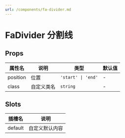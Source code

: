 ```yaml
---
url: /components/fa-divider.md
---
```

# FaDivider 分割线

## Props

| 属性名                        | 说明       | 类型               | 默认值 |
| ----------------------------- | ---------- | ------------------ | ------ |
| position                      | 位置       | `'start' \| 'end'` | -      |
| class  | 自定义类名 | `string`           | -      |

## Slots

| 插槽名  | 说明           |
| ------- | -------------- |
| default | 自定义默认内容 |
